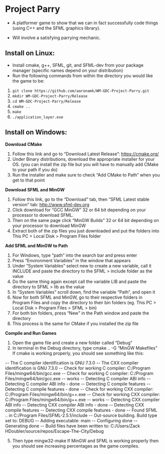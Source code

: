 # Project Parry
- A platformer game to show that we can in fact successfully code things (using C++ and the SFML graphics library).

- Will involve a satisfying parrying mechanic.


## Install on Linux:

- Install cmake, g++, SFML, git, and SFML-dev from your package manager (specific names depend on your distribution)
- Run the following commands from within the directory you would like the game to be:
1. ```git clone https://github.com/aaronamk/WM-GDC-Project-Parry.git```
2. ```mkdir WM-GDC-Project-Parry/Release```
3. ```cd WM-GDC-Project-Parry/Release```
3. ```cmake ..```
4. ```make```
5. ```./application_layer.exe```


## Install on Windows:

**Download CMake**
1. Follow this link and go to “Download Latest Release”: https://cmake.org/ 
2. Under Binary distributions, download the appropriate installer for your OS. (you can install the zip file but you will have to manually add CMake to your path if you do) 
3. Run the installer and make sure to check “Add CMake to Path” when you get to that point 

**Download SFML and MinGW**
1. Follow this link, go to the “Download” tab, then “SFML Latest stable version” tab: http://www.sfml-dev.org 
2. Click download for “GCC MinGW” 32 or 64 bit depending on your processor to download SFML. 
3. Then on the same page click “MinGW Builds” 32 or 64 bit depending on your processor to download MinGW 
4. Extract both of the zip files you just downloaded and put the folders into This PC > Local Disk > Program Files folder 

**Add SFML and MinGW to Path**
1. For Windows, type “path” into the search bar and press enter 
2. Press “Environment Variables” in the window that appears 
3.  Under “System Variables” select new to create a new variable, call it INCLUDE and paste the directory to the SFML > include folder as the value
4. Do the same thing again except call the variable LIB and paste the directory to SFML > lib as the value
5. In “System Variables” scroll down, find the variable “Path”, and open it 
6. Now for both SFML and MinGW, go to their respective folders in Program Files and copy the directory to their bin folders (eg. This PC > Local Disk > Program Files > SFML > bin) 
7. For both bin folders, press “New” in the Path window and paste the directory 
8. This process is the same for CMake if you installed the zip file  

**Compile and Run Games**
1. Open the game file and create a new folder called “Debug”
2. In terminal in the Debug directory, type cmake .. -G “MinGW Makefiles” If cmake is working properly, you should see something like this: 

-- The C compiler identification is GNU 7.3.0 
-- The CXX compiler identification is GNU 7.3.0 
-- Check for working C compiler: C:/Program Files/mingw64/bin/gcc.exe 
-- Check for working C compiler: C:/Program Files/mingw64/bin/gcc.exe -- works 
-- Detecting C compiler ABI info 
-- Detecting C compiler ABI info - done 
-- Detecting C compile features 
-- Detecting C compile features - done 
-- Check for working CXX compiler: C:/Program Files/mingw64/bin/g++.exe 
-- Check for working CXX compiler: C:/Program Files/mingw64/bin/g++.exe -- works 
-- Detecting CXX compiler ABI info 
-- Detecting CXX compiler ABI info - done 
-- Detecting CXX compile features 
-- Detecting CXX compile features - done 
-- Found SFML .. in C:/Program Files/SFML-2.5.1/include 
-- Out-source building. Build type set to: DEBUG 
-- Adding executable: main 
-- Configuring done 
-- Generating done 
-- Build files have been written to: C:/Users/Zack HDoubler/source/repos/Escape-The-City/Debug 

5. Then type mingw32-make If MinGW and SFML is working properly then you should see increasing percentages as the game compiles.
